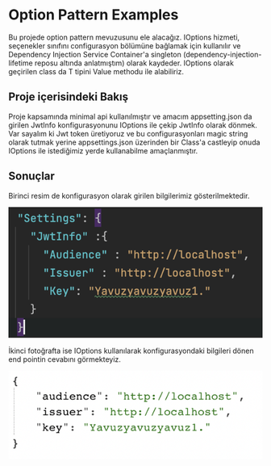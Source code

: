
# Option Pattern Examples
Bu projede option pattern mevuzusunu ele alacağız. IOptions hizmeti, seçenekler sınıfını configurasyon bölümüne bağlamak için kullanılır ve Dependency Injection Service Container'a singleton (dependency-injection-lifetime reposu altında anlatmıştım) olarak kaydeder. IOptions<T> olarak geçirilen class da T tipini Value methodu ile alabiliriz.  

## Proje içerisindeki Bakış
Proje kapsamında minimal api kullanılmıştır ve amacım appsetting.json da girilen JwtInfo konfigurasyonunu IOptions<JwtInfo> ile çekip JwtInfo olarak dönmek.
Var sayalım ki Jwt token üretiyoruz ve bu configurasyonları magic string olarak tutmak yerine appsettings.json üzerinden bir Class'a castleyip onuda IOptions ile istediğimiz yerde kullanabilme amaçlanmıştır.

## Sonuçlar
Birinci resim de konfigurasyon olarak girilen bilgilerimiz gösterilmektedir.

![Config](config.png)

İkinci fotoğrafta ise IOptions kullanılarak konfigurasyondaki bilgileri dönen end pointin cevabını görmekteyiz.

![Config](response.png)


